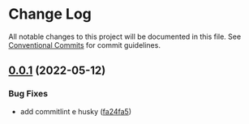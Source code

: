 # Change Log

All notable changes to this project will be documented in this file.
See [Conventional Commits](https://conventionalcommits.org) for commit guidelines.

## [0.0.1](https://github.com/thiagobrolly/design-system-doc/compare/@thiago_brolly/app@0.1.0...@thiago_brolly/app@0.0.1) (2022-05-12)


### Bug Fixes

* add commitlint e husky ([fa24fa5](https://github.com/thiagobrolly/design-system-doc/commit/fa24fa5828b613557f1ddf67510bf64e1cecb111))
